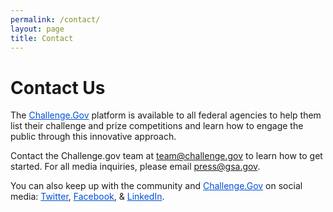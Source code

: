 ```yaml
---
permalink: /contact/
layout: page
title: Contact
---
```


# Contact Us

The <a href="https://www.challenge.gov/" style="color: #0050d8;">Challenge.Gov</a> platform is available to all federal agencies to help them list their challenge and prize competitions and learn how to engage the public through this innovative approach.

Contact the Challenge.gov team at <a href="mailto:team@challenge.gov" style="color: #0050d8;">team@challenge.gov</a> to learn how to get started.
For all media inquiries, please email <a href="mailto:press@gsa.gov" style="color: #0050d8;">press@gsa.gov</a>.

You can also keep up with the community and <a href="https://www.challenge.gov/" style="color: #0050d8;">Challenge.Gov</a> on social media:
<a href="http://www.twitter.com/challengegov" target="_blank" rel="noopener" style="color: #0050d8;">Twitter</a>, <a href="http://www.facebook.com/challengegov" target="_blank" rel="noopener" style="color: #0050d8;">Facebook</a>, & <a href="https://www.linkedin.com/company/challengegov/" target="_blank" rel="noopener" style="color: #0050d8;">LinkedIn</a>.

